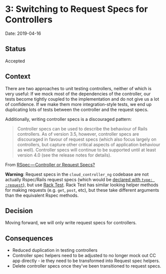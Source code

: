 3: Switching to Request Specs for Controllers
================================

Date: 2019-04-16

Status
------

Accepted


Context
-------

There are two approaches to unit testing controllers, neither of which is very useful: If we mock most of the 
dependencies of the controller, our tests become tightly coupled to the implementation and do not give us a
lot of confidence. If we make them more integration-style tests, we end up duplicating lots of tests between the
controller and the request specs.

Additionally, writing controller specs is a discouraged pattern:

> Controller specs can be used to describe the behaviour of Rails controllers. As of version 3.5, however, controller specs are discouraged in favour of request specs (which also focus largely on controllers, but capture other critical aspects of application behaviour as well). Controller specs will continue to be supported until at least version 4.0 (see the release notes for details).

From [RSpec — Controller or Request Specs?][] 

**Warning**: Request specs in the `cloud_controller_ng` codebase are not actually Rspec/Rails request specs (which would be [declared with `type: :request`](https://relishapp.com/rspec/rspec-rails/docs/request-specs/request-spec)), but use [Rack Test](https://github.com/rack-test/rack-test).  Rack Test has similar looking helper methods for making requests (e.g. `get`, `post`, etc), but these take different arguments than the equivalent Rspec methods.

Decision
--------

Moving forward, we will only write request specs for controllers.

Consequences
------------

- Reduced duplication in testing controllers
- Controller spec helpers need to be adjusted to no longer mock out CC app directly - ie they need to be transformed into Request spec helpers.
- Delete controller specs once they've been transitioned to request specs.


[RSpec — Controller or Request Specs?]: https://medium.com/just-tech/rspec-controller-or-request-specs-d93ef563ef11



